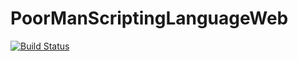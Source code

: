 # PoorManScriptingLanguageWeb

[![Build Status](https://travis-ci.org/chtz/PoorManScriptingLanguageWeb.svg?branch=master)](https://travis-ci.org/chtz/PoorManScriptingLanguageWeb)
